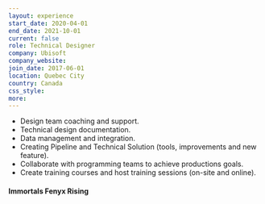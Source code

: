 ```yaml
---
layout: experience
start_date: 2020-04-01
end_date: 2021-10-01
current: false
role: Technical Designer
company: Ubisoft
company_website: 
join_date: 2017-06-01
location: Quebec City
country: Canada
css_style: 
more:
---
```


- Design team coaching and support.
- Technical design documentation.
- Data management and integration.
- Creating Pipeline and Technical Solution (tools, improvements and new feature).
- Collaborate with programming teams to achieve productions goals.
- Create training courses and host training sessions (on-site and online).

#### Immortals Fenyx Rising

